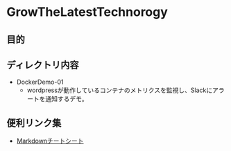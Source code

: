 # GrowTheLatestTechnorogy

## 目的


## ディレクトリ内容
- DockerDemo-01
  - wordpressが動作しているコンテナのメトリクスを監視し、Slackにアラートを通知するデモ。
## 便利リンク集
- [Markdownチートシート](https://qiita.com/Qiita/items/c686397e4a0f4f11683d)
